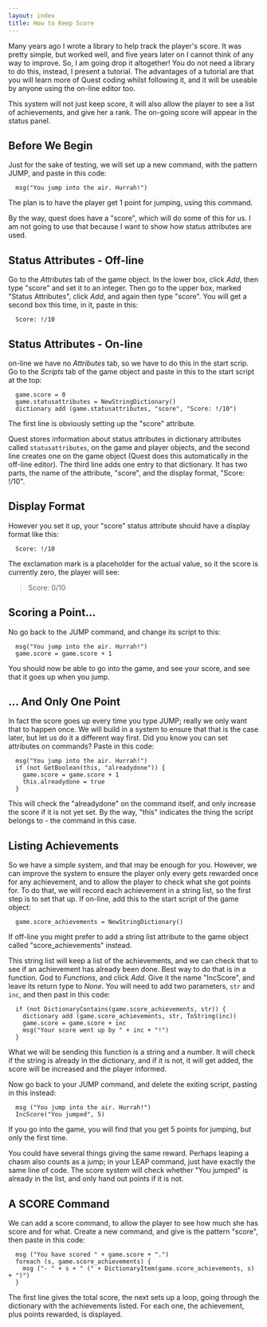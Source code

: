 ```yaml
---
layout: index
title: How to Keep Score
---
```


Many years ago I wrote a library to help track the player's score. It was pretty simple, but worked well, and five years later on I cannot think of any way to improve. So, I am going drop it altogether! You do not need a library to do this, instead, I present a tutorial. The advantages of a tutorial are that you will learn more of Quest coding whilst following it, and it will be useable by anyone using the on-line editor too.

This system will not just keep score, it will also allow the player to see a list of achievements, and give her a rank. The on-going score will appear in the status panel.

## Before We Begin

Just for the sake of testing, we will set up a new command, with the pattern JUMP, and paste in this code:
```
  msg("You jump into the air. Hurrah!")
```
The plan is to have the player get 1 point for jumping, using this command.

By the way, quest does have a "score", which will do some of this for us. I am not going to use that because I want to show how status attributes are used.

Status Attributes - Off-line
------------------------------

Go to the _Attributes_ tab of the game object. In the lower box, click _Add_, then type "score" and set it to an integer. Then go to the upper box, marked "Status Attributes", click _Add_, and again then type "score". You will get a second box this time, in it, paste in this:
```
  Score: !/10
```

Status Attributes - On-line
----------------------------

on-line we have no _Attributes_ tab, so we have to do this in the start scrip. Go to the _Scripts_ tab of the game object and paste in this to the start script at the top:

```
  game.score = 0
  game.statusattributes = NewStringDictionary()
  dictionary add (game.statusattributes, "score", "Score: !/10")
```

The first line is obviously setting up the "score" attribute.

Quest stores information about status attributes in dictionary attributes called `statusattributes`, on the game and player objects, and the second line creates one on the game object (Quest does this automatically in the off-line editor). The third line adds one entry to that dictionary. It has two parts, the name of the attribute, "score", and the display format, "Score: !/10".


Display Format
---------------

However you set it up, your "score" status attribute should have a display format like this:

```
  Score: !/10
```

The exclamation mark is a placeholder for the actual value, so it the score is currently zero, the player will see:

> Score: 0/10


Scoring a Point...
------------------

No go back to the JUMP command, and change its script to this:

```
  msg("You jump into the air. Hurrah!")
  game.score = game.score + 1
```

You should now be able to go into the game, and see your score, and see that it goes up when you jump.


... And Only One Point
---------------------

In fact the score goes up every time you type JUMP; really we only want that to happen once. We will build in a system to ensure that that is the case later, but let us do it a different way first. Did you know you can set attributes on commands? Paste in this code:

```
  msg("You jump into the air. Hurrah!")
  if (not GetBoolean(this, "alreadydone")) {
    game.score = game.score + 1
    this.alreadydone = true
  }
```

This will check the "alreadydone" on the command itself, and only increase the score if it is not yet set. By the way, "this" indicates the thing the script belongs to - the command in this case.


Listing Achievements
--------------------

So we have a simple system, and that may be enough for you. However, we can improve the system to ensure the player only every gets rewarded once for any achievement, and to allow the player to check what she got points for. To do that, we will record each achievement in a string list, so the first step is to set that up. If on-line, add this to the start script of the game object:
```
  game.score_achievements = NewStringDictionary()
```
If off-line you might prefer to add a string list attribute to the game object called "score_achievements" instead.

This string list will keep a list of the achievements, and we can check that to see if an achievement has already been done. Best way to do that is in a function. God to _Functions_, and click _Add_. Give it the name "IncScore", and leave its return type to _None_. You will need to add two parameters, `str` and `inc`, and then past in this code:

```
  if (not DictionaryContains(game.score_achievements, str)) {
    dictionary add (game.score_achievements, str, ToString(inc))
    game.score = game.score + inc
    msg("Your score went up by " + inc + "!")
  }
```

What we will be sending this function is a string and a number. It will check if the string is already in the dictionary, and if it is not, it will get added, the score will be increased and the player informed.

Now go back to your JUMP command, and delete the exiting script, pasting in this instead:

```
  msg ("You jump into the air. Hurrah!")
  IncScore("You jumped", 5)
```

If you go into the game, you will find that you get 5 points for jumping, but only the first time.

You could have several things giving the same reward. Perhaps leaping a chasm also counts as a jump; in your LEAP command, just have exactly the same line of code. The score system will check whether "You jumped" is already in the list, and only hand out points if it is not.


A SCORE Command
----------------

We can add a score command, to allow the player to see how much she has score and for what. Create a new command, and give is the pattern "score", then paste in this code:

```
  msg ("You have scored " + game.score + ".")
  foreach (s, game.score_achievements) {
    msg ("- " + s + " (" + DictionaryItem(game.score_achievements, s) + ")")
  }
```

The first line gives the total score, the next sets up a loop, going through the dictionary with the achievements listed. For each one, the achievement, plus points rewarded, is displayed.